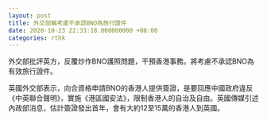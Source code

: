 ```yaml
---
layout: post
title: 外交部稱考慮不承認BNO為旅行證件
date: 2020-10-23 22:33:18.000000000 +08:00
categories: rthk
---
```


外交部批評英方，反覆炒作BNO護照問題，干預香港事務。將考慮不承認BNO為有效旅行證件。

英國外交部表示，向合資格申請BNO的香港人提供簽證，是要回應中國政府違反《中英聯合聲明》，實施《港區國安法》，限制香港人的自治及自由。英國傳媒引述內政部消息，估計簽證發出首年，會有大約12至15萬的香港人到英國。
